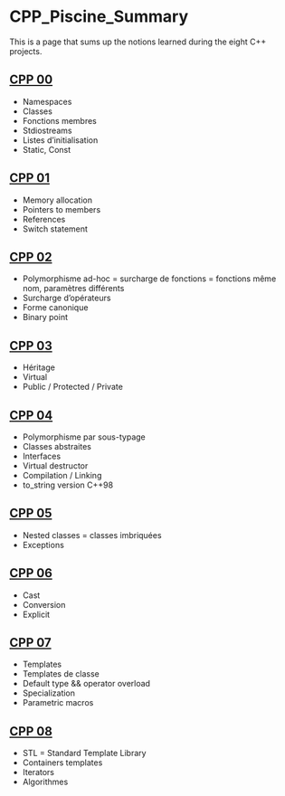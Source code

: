 # CPP_Piscine_Summary

This is a page that sums up the notions learned during the eight C++ projects.

## [CPP 00](../../../12.CPP-Module-00)
  * Namespaces  
  * Classes  
  * Fonctions membres
  * Stdiostreams  
  * Listes d’initialisation
  * Static, Const
  
## [CPP 01](../../../13.CPP-Module-01)
  * Memory allocation  
  * Pointers to members  
  * References
  * Switch statement  
  
## [CPP 02](../../../14.CPP-Module-02)
  * Polymorphisme ad-hoc = surcharge de fonctions = fonctions même nom, paramètres différents 
  * Surcharge d’opérateurs
  * Forme canonique
  * Binary point
  
## [CPP 03](../../../15.CPP-Module-03) 
  * Héritage
  * Virtual
  * Public / Protected / Private

 
## [CPP 04](../../../16.CPP-Module-04)
  * Polymorphisme par sous-typage  
  * Classes abstraites  
  * Interfaces
  * Virtual destructor
  * Compilation / Linking
  * to_string version C++98
  
## [CPP 05](../../../17.CPP-Module-05)
  * Nested classes = classes imbriquées
  * Exceptions

  
 ## [CPP 06](../../../18.CPP-Module-06)
   * Cast
   * Conversion
   * Explicit
 
## [CPP 07](../../../19.CPP-Module-07)
* Templates 
* Templates de classe  
* Default type && operator overload
* Specialization
* Parametric macros
  
 ## [CPP 08](../../../20.CPP-Module-08)
  *  STL = Standard Template Library
  * Containers templates 
  * Iterators 
  * Algorithmes  
